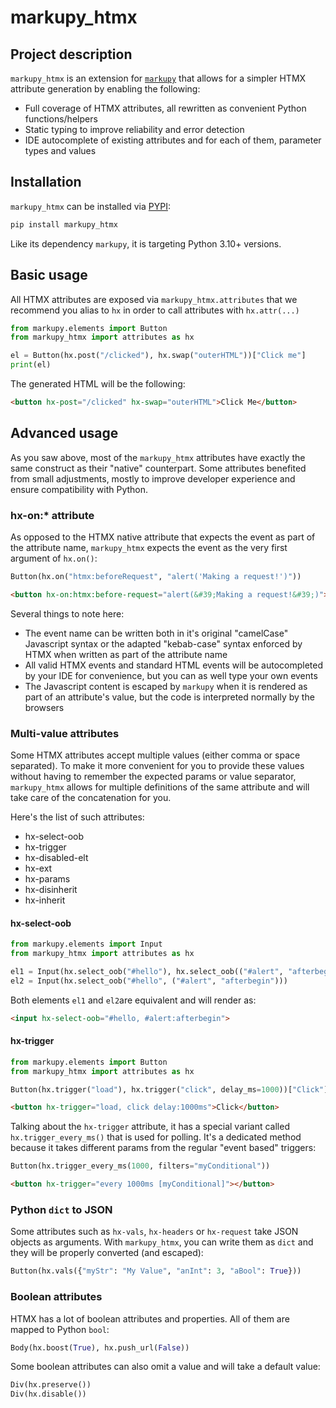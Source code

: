 # markupy_htmx

## Project description

`markupy_htmx` is an extension for [`markupy`](https://markupy.witiz.com) that allows for a simpler HTMX attribute generation by enabling the following:

- Full coverage of HTMX attributes, all rewritten as convenient Python functions/helpers
- Static typing to improve reliability and error detection
- IDE autocomplete of existing attributes and for each of them, parameter types and values

## Installation

`markupy_htmx` can be installed via [PYPI](https://pypi.org/project/markupy_htmx/):

```sh
pip install markupy_htmx
```

Like its dependency `markupy`, it is targeting Python 3.10+ versions.


## Basic usage

All HTMX attributes are exposed via `markupy_htmx.attributes` that we recommend you alias to `hx` in order to call attributes with `hx.attr(...)`

```python
from markupy.elements import Button
from markupy_htmx import attributes as hx

el = Button(hx.post("/clicked"), hx.swap("outerHTML"))["Click me"]
print(el)
```

The generated HTML will be the following:

```html
<button hx-post="/clicked" hx-swap="outerHTML">Click Me</button>
```

## Advanced usage

As you saw above, most of the `markupy_htmx` attributes have exactly the same construct as their "native" counterpart.
Some attributes benefited from small adjustments, mostly to improve developer experience and ensure compatibility with Python.

### hx-on:* attribute

As opposed to the HTMX native attribute that expects the event as part of the attribute name, `markupy_htmx` expects the event as the very first argument of `hx.on()`:

```python
Button(hx.on("htmx:beforeRequest", "alert('Making a request!')"))
```

```html
<button hx-on:htmx:before-request="alert(&#39;Making a request!&#39;)"></button>
```

Several things to note here:

- The event name can be written both in it's original "camelCase" Javascript syntax or the adapted "kebab-case" syntax enforced by HTMX when written as part of the attribute name
- All valid HTMX events and standard HTML events will be autocompleted by your IDE for convenience, but you can as well type your own events
- The Javascript content is escaped by `markupy` when it is rendered as part of an attribute's value, but the code is interpreted normally by the browsers

### Multi-value attributes

Some HTMX attributes accept multiple values (either comma or space separated).
To make it more convenient for you to provide these values without having to remember the expected params or value separator, `markupy_htmx` allows for multiple definitions of the same attribute and will take care of the concatenation for you.

Here's the list of such attributes:

- hx-select-oob
- hx-trigger
- hx-disabled-elt
- hx-ext
- hx-params
- hx-disinherit
- hx-inherit

#### hx-select-oob

```python
from markupy.elements import Input
from markupy_htmx import attributes as hx

el1 = Input(hx.select_oob("#hello"), hx.select_oob(("#alert", "afterbegin")))
el2 = Input(hx.select_oob("#hello", ("#alert", "afterbegin")))
```

Both elements `el1` and `el2`are equivalent and will render as:

```html
<input hx-select-oob="#hello, #alert:afterbegin">
```

#### hx-trigger

```python
from markupy.elements import Button
from markupy_htmx import attributes as hx

Button(hx.trigger("load"), hx.trigger("click", delay_ms=1000))["Click"]
```

```html
<button hx-trigger="load, click delay:1000ms">Click</button>
```

Talking about the `hx-trigger` attribute, it has a special variant called `hx.trigger_every_ms()` that is used for polling. It's a dedicated method because it takes different params from the regular "event based" triggers:

```python
Button(hx.trigger_every_ms(1000, filters="myConditional"))
```

```html
<button hx-trigger="every 1000ms [myConditional]"></button>
```

### Python `dict` to JSON

Some attributes such as `hx-vals`, `hx-headers` or `hx-request` take JSON objects as arguments. With `markupy_htmx`, you can write them as `dict` and they will be properly converted (and escaped):

```python
Button(hx.vals({"myStr": "My Value", "anInt": 3, "aBool": True}))
```

### Boolean attributes

HTMX has a lot of boolean attributes and properties. All of them are mapped to Python `bool`:

```python
Body(hx.boost(True), hx.push_url(False))
```

Some boolean attributes can also omit a value and will take a default value:

```python
Div(hx.preserve())
Div(hx.disable())
```